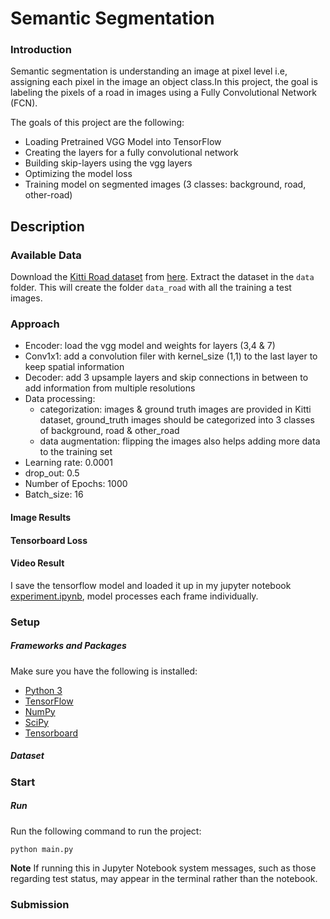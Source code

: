 # Semantic Segmentation
### Introduction

Semantic segmentation is understanding an image at pixel level i.e, assigning each pixel in the image an object class.In this project, the goal is labeling the pixels of a road in images using a Fully Convolutional Network (FCN).

The goals of this project are the following:

 * Loading Pretrained VGG Model into TensorFlow
 * Creating the layers for a fully convolutional network
 * Building skip-layers using the vgg layers
 * Optimizing the model loss
 * Training model on segmented images (3 classes: background, road, other-road)

## Description

### Available Data

Download the [Kitti Road dataset](http://www.cvlibs.net/datasets/kitti/eval_road.php) from [here](http://www.cvlibs.net/download.php?file=data_road.zip).  Extract the dataset in the `data` folder.  This will create the folder `data_road` with all the training a test images.

### Approach

* Encoder: load the vgg model and weights for layers (3,4 & 7)
* Conv1x1: add a convolution filer with kernel_size (1,1) to the last layer to keep spatial information
* Decoder: add 3 upsample layers and skip connections in between to add information from multiple resolutions
* Data processing: 
  * categorization: images & ground truth images are provided in Kitti dataset, ground_truth images should be categorized into 3 classes of background, road & other_road
  * data augmentation: flipping the images also helps adding more data to the training set
* Learning rate: 0.0001
* drop_out: 0.5
* Number of Epochs: 1000
* Batch_size: 16

#### Image Results

#### Tensorboard Loss

#### Video Result

I save the tensorflow model and loaded it up in my jupyter notebook [experiment.ipynb](), model processes each frame individually.

[video output]:()



### Setup
##### Frameworks and Packages
Make sure you have the following is installed:
 - [Python 3](https://www.python.org/)
 - [TensorFlow](https://www.tensorflow.org/)
 - [NumPy](http://www.numpy.org/)
 - [SciPy](https://www.scipy.org/)
 - [Tensorboard]()
##### Dataset


### Start

##### Run
Run the following command to run the project:
```
python main.py
```
**Note** If running this in Jupyter Notebook system messages, such as those regarding test status, may appear in the terminal rather than the notebook.

### Submission
